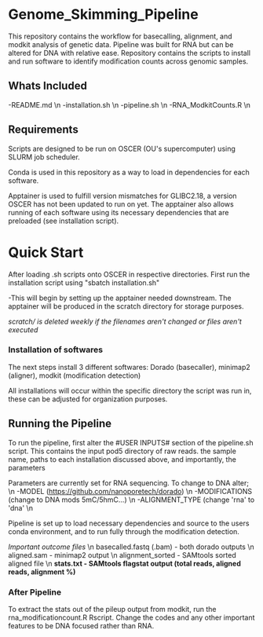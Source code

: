# Genome_Skimming_Pipeline
This repository contains the workflow for basecalling, alignment, and modkit analysis of genetic data. Pipeline was built for RNA but can be altered for DNA with relative ease.
Repository contains the scripts to install and run software to identify modification counts across genomic samples.


## Whats Included
  -README.md \n
  -installation.sh \n
  -pipeline.sh \n
  -RNA_ModkitCounts.R \n

## Requirements

Scripts are designed to be run on OSCER (OU's supercomputer) using SLURM job scheduler.

Conda is used in this repository as a way to load in dependencies for each software.

Apptainer is used to fulfill version mismatches for GLIBC2.18, a version OSCER has not been updated to run on yet. The apptainer also allows running of each software using its necessary dependencies that are preloaded (see installation script).


# Quick Start
  After loading .sh scripts onto OSCER in respective directories. 
  First run the installation script using "sbatch installation.sh"

  -This will begin by setting up the apptainer needed downstream. The apptainer will be produced in the scratch directory for storage purposes. 
  
  *scratch/ is deleted weekly if the filenames aren't changed or files aren't executed*

### Installation of softwares
  
  The next steps install 3 different softwares: Dorado (basecaller), minimap2 (aligner), modkit (modification detection)

All installations will occur within the specific directory the script was run in, these can be adjusted for organization purposes.


## Running the Pipeline

To run the pipeline, first alter the #USER INPUTS# section of the pipeline.sh script.
This contains the input pod5 directory of raw reads. the sample name, paths to each installation discussed above, and importantly, the parameters

Parameters are currently set for RNA sequencing. To change to DNA alter; \n
  -MODEL (https://github.com/nanoporetech/dorado) \n
  -MODIFICATIONS (change to DNA mods 5mC/5hmC...) \n 
  -ALIGNMENT_TYPE (change 'rna' to 'dna' \n 

Pipeline is set up to load necessary dependencies and source to the users conda environment, and to run fully through the modification detection. 

*Important outcome files* \n 
basecalled.fastq (.bam) - both dorado outputs \n 
aligned.sam - minimap2 output \n 
alignment_sorted - SAMtools sorted aligned file \n
**stats.txt - SAMtools flagstat output (total reads, aligned reads, alignment %)**

### After Pipeline

To extract the stats out of the pileup output from modkit, run the rna_modificationcount.R Rscript. Change the codes and any other important features to be DNA focused rather than RNA.
